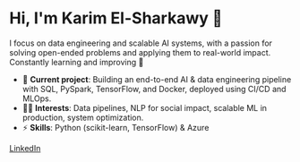 # Hi, I'm Karim El-Sharkawy 👋
I focus on data engineering and scalable AI systems, with a passion for solving open-ended problems and applying them to real-world impact. Constantly learning and improving 🙂

* 🔬 **Current project**: Building an end-to-end AI & data engineering pipeline with SQL, PySpark, TensorFlow, and Docker, deployed using CI/CD and MLOps.
* 🧑‍💻 **Interests**: Data pipelines, NLP for social impact, scalable ML in production, system optimization.
* ⚡ **Skills**: Python (scikit-learn, TensorFlow) \& Azure

[LinkedIn](https://www.linkedin.com/in/karimme/)
